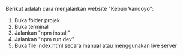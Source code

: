 Berikut adalah cara menjalankan website "Kebun Vandoyo":

1. Buka folder projek
2. Buka terminal
3. Jalankan "npm install"
4. Jalankan "npm run dev"
5. Buka file index.html secara manual atau menggunakan live server
